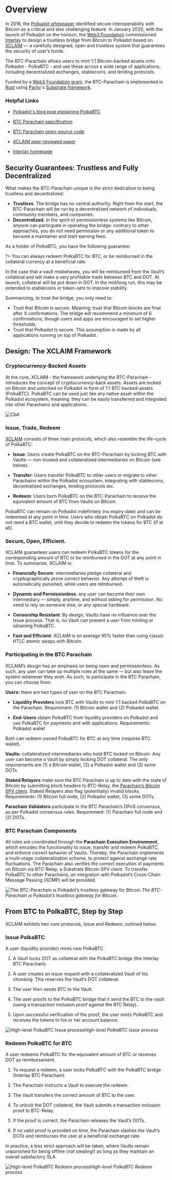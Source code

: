 # Overview

In 2016, the [Polkadot whitepaper](https://polkadot.network/PolkaDotPaper.pdf) identified secure interoperability with Bitcoin as a critical and also challenging feature. In January 2020, with the launch of Polkadot on the horizon, the [Web3 Foundation](https://web3.foundation/in) commissioned [Interlay](https://www.interlay.io/) to design a trustless bridge from Bitcoin to Polkadot based on [XCLAIM](https://www.xclaim.io/) — a carefully designed, open and trustless system that guarantees the security of user’s funds.

The BTC-Parachain allows users to mint 1:1 Bitcoin-backed assets onto Polkadot - PolkaBTC - and use these across a wide range of applications, including decentralized exchanges, stablecoins, and lending protocols.

Funded by a [Web3 Foundation grant](https://web3.foundation/grants/), the BTC-Parachain is implemented in [Rust](https://www.rust-lang.org/) using [Parity](https://www.parity.io/)'s [Substrate framework](https://substrate.dev/).

### Helpful Links

- [Polkadot's blog post explaining PolkaBTC](https://polkadot.network/bitcoin-is-coming-to-polkadot/)

- [BTC Parachain specification](https://interlay.gitlab.io/polkabtc-spec/)

- [BTC Parachain open-source code](https://github.com/interlay/btc-parachain)

- [XCLAIM peer-reviewed paper](https://eprint.iacr.org/2018/643.pdf)

- [Interlay homepage](https://www.interlay.io/)

## Security Guarantees: Trustless and Fully Decentralized

What makes the BTC-Parachain unique is the strict dedication to being trustless and decentralized:

- **Trustless**. The bridge has no central authority. Right from the start, the BTC-Parachain will be run by a decentralized network of individuals, community members, and companies.
- **Decentralized**. In the spirit of permissionless systems like Bitcoin, anyone can participate in operating the bridge: contrary to other approaches, you do not need permission or any additional token to become a maintainer and start earning fees.

As a holder of PolkaBTC, you have the following guarantee:

?> You can always redeem PolkaBTC for BTC, or be reimbursed in the collateral currency at a beneficial rate.

In the case that a vault misbehaves, you will be reimbursed from the Vault’s collateral and will make a very profitable trade between BTC and DOT. At launch, collateral will be put down in DOT. In the mid/long run, this may be extended to stablecoins or token-sets to improve stability.

Summarizing, to trust the bridge, you only need to:

- Trust that Bitcoin is secure. Meaning: trust that Bitcoin blocks are final after X confirmations. The bridge will recommend a minimum of 6 confirmations, though users and apps are encouraged to set higher thresholds.
- Trust that Polkadot is secure. This assumption is made by all applications running on top of Polkadot.

## Design: The XCLAIM Framework

### Cryptocurrency-Backed Assets

At the core, XCLAIM - the framework underlying the BTC-Parachain - introduces the concept of cryptocurrency-back assets. Assets are locked on Bitcoin and unlocked on Polkadot in form of 1:1 BTC backed-assets (PolkaBTC). PolkaBTC can be used just like any native asset within the Polkadot ecosystem, meaning: they can be easily transferred and integrated into other Parachains and applications.

![CbA](https://cdn-images-1.medium.com/max/3200/0*7K1rmj7j0Cya0eB_)

### Issue, Trade, Redeem

[XCLAIM](https://xclaim.io) consists of three main protocols, which also resemble the life-cycle of PolkaBTC:

- **Issue**: Users create PolkaBTC on the BTC-Parachain by locking BTC with Vaults — non-trusted and collateralized intermediaries on Bitcoin (see below).

- **Transfer**: Users transfer PolkaBTC to other users or migrate to other Parachains within the Polkadot ecosystem, integrating with stablecoins, decentralized exchanges, lending protocols etc.

- **Redeem**: Users burn PolkaBTC on the BTC-Parachain to receive the *equivalent* amount of BTC from Vaults on Bitcoin.

PolkaBTC can remain on Polkadot indefinitely (no expiry date) and can be redeemed at any point in time. Users who obtain PolkaBTC on Polkadot do not need a BTC wallet, until they decide to redeem the tokens for BTC (if at all).

### Secure, Open, Efficient.

XCLAIM guarantees users can redeem PolkaBTC tokens for the corresponding amount of BTC or be reimbursed in the DOT at any point in time. To summarize, XCLAIM is:

- **Financially Secure**: intermediaries pledge collateral and cryptographically prove correct behavior. Any attempt of theft is automatically punished, while users are reimbursed.

- **Dynamic and Permissionless**: any user can become their own intermediary — simply, anytime, and without asking for permission. No need to rely on someone else, or any special hardware.

- **Censorship Resistant**: By design, Vaults have no influence over the Issue process. That is, no Vault can prevent a user from minting or obtaining PolkaBTC.

- **Fast and Efficient**: XCLAIM is on average 95% faster than using classic HTLC atomic swaps with Bitcoin.

### Participating in the BTC Parachain

XCLAIM’s design has an emphasis on being open and permissionless. As such, any user can take up multiple roles at the same — but also leave the system whenever they wish. As such, to participate in the BTC Parachain, you can choose from:

**Users:** there are two types of user on the BTC Parachain:

- **Liquidity Providers** lock BTC with Vaults to mint 1:1 backed *PolkaBTC* on the Parachain. Requirement: (1) Bitcoin wallet and (2) Polkadot wallet.

- **End-Users** obtain PolkaBTC from liquidity providers on Polkadot and use PolkaBTC for payments and with applications. Requirements: Polkadot wallet

Both can redeem owned PolkaBTC for BTC at any time (requires BTC wallet).

**Vaults:** collateralized intermediaries who hold BTC locked on Bitcoin. Any user can become a Vault by simply locking DOT collateral. The only requirements are (1) a Bitcoin wallet, (2) a Polkadot wallet and (3) some DOTs.

**Staked Relayers** make sure the BTC Parachain is up to date with the state of Bitcoin by submitting block headers to BTC-Relay, the [Parachain’s Bitcoin SPV client](https://medium.com/interlay/interlay-releases-codebase-for-btc-relay-on-polkadot-b37502ce88e3). Staked Relayers also flag (potentially) invalid blocks. Requirements: (1) Bitcoin full node, (2) Polkadot wallet, (3) some DOTs.

**Parachain Validators** participate in the BTC Parachain’s DPoS consensus, as per Polkadot consensus rules. Requirement: (1) Parachain full node and (2) DOTs.

### BTC Parachain Components

All roles are coordinated through the **Parachain Execution Environment**, which encodes the functionality to issue, transfer and redeem PolkaBTC, and enforce correct behavior of Vaults. Thereby, the Parachain implements a multi-stage collateralization scheme, to protect against exchange rate fluctuations. The Parachain also verifies the correct execution of payments on Bitcoin via BTC-Relay, a Substrate Bitcoin SPV client. To transfer PolkaBTC to other Parachains, an integration with Polkadot’s Cross-Chain Message Passing (XCMP) will be provided.

![The BTC-Parachain is Polkadot’s trustless gateway for Bitcoin.](https://cdn-images-1.medium.com/max/3200/0*v1lfJ1ZK75luh16s)*The BTC-Parachain is Polkadot’s trustless gateway for Bitcoin.*

<div id="step-by-step"></div>

## From BTC to PolkaBTC, Step by Step

XCLAIM exhibits two core protocols, Issue and Redeem, outlined below.

### Issue PolkaBTC

A user (liquidity provider) mints new PolkaBTC.

1. A Vault locks DOT as collateral with the PolkaBTC bridge (the Interlay BTC Parachain).

1. A user creates an issue request with a collateralized Vault of his choosing. This reserves the Vault’s DOT collateral.

1. The user then sends BTC to the Vault.

1. The user proofs to the PolkaBTC bridge that it send the BTC to the vault (using a transaction inclusion proof against the BTC Relay).

1. Upon successful verification of the proof, the user mints PolkaBTC and receives the tokens to his or her account balance.

![High-level PolkaBTC Issue process](https://cdn-images-1.medium.com/max/3200/0*3OIDfIffZskXZmi7)*High-level PolkaBTC Issue process*

### Redeem PolkaBTC for BTC

A user redeems PolkaBTC for the equivalent amount of BTC or receives DOT as reimbursement.

1. To request a redeem, a user locks PolkaBTC with the PolkaBTC bridge (Interlay BTC Parachain).

1. The Parachain instructs a Vault to execute the redeem.

1. The Vault transfers the correct amount of BTC to the user.

1. To unlock the DOT collateral, the Vault submits a transaction inclusion proof to BTC-Relay.

1. If the proof is correct, the Parachain releases the Vault’s DOTs.

1. If no valid proof is provided on time, the Parachain slashes the Vault’s DOTs and reimburses the user at a beneficial exchange rate.

In practice, a less strict approach will be taken, where Vaults remain unpunished for being offline (not stealing!) as long as they maintain an overall satisfactory SLA.

![High-level PolkaBTC Redeem process](https://cdn-images-1.medium.com/max/3200/0*GeYgUaeduwBxfgfN)*High-level PolkaBTC Redeem process*
